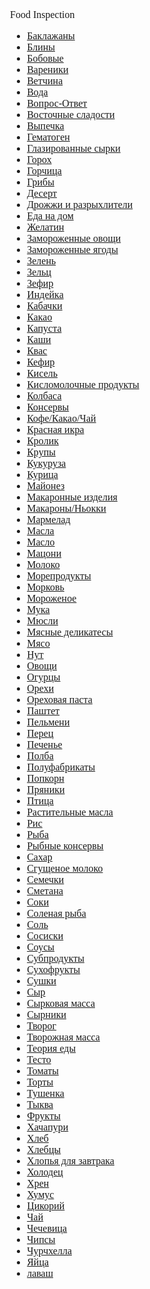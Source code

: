 <head>
  <link rel="stylesheet" href="ss.css">
  </head>
<body link="#b51d48" style="
                            font-size: 1em; 
                            font-family: serif; 
                       
                            background-size: 500px; 
                            background-image: url(food.png);">
<div style="color: #b51d48; padding:20px; text-align: center; font-size: 1.5em; font-weight: bold;">Food Inspection</div>
<ul>
<li><a href="https://food-inspection.livejournal.com/tag/%D0%91%D0%B0%D0%BA%D0%BB%D0%B0%D0%B6%D0%B0%D0%BD%D1%8B" title="1 запись, friends">Баклажаны</a></li>
  <li><a href="https://food-inspection.livejournal.com/tag/%D0%91%D0%BB%D0%B8%D0%BD%D1%8B" title="1 запись, friends">Блины</a></li>
  <li><a href="https://food-inspection.livejournal.com/tag/%D0%91%D0%BE%D0%B1%D0%BE%D0%B2%D1%8B%D0%B5" title="5 записей, friends">Бобовые</a></li>
  <li><a href="https://food-inspection.livejournal.com/tag/%D0%92%D0%B0%D1%80%D0%B5%D0%BD%D0%B8%D0%BA%D0%B8" title="1 запись, friends">Вареники</a></li>
  <li><a href="https://food-inspection.livejournal.com/tag/%D0%92%D0%B5%D1%82%D1%87%D0%B8%D0%BD%D0%B0" title="1 запись, friends">Ветчина</a></li>
  <li><a href="https://food-inspection.livejournal.com/tag/%D0%92%D0%BE%D0%B4%D0%B0" title="3 записи, friends">Вода</a></li>
  <li><a href="https://food-inspection.livejournal.com/tag/%D0%92%D0%BE%D0%BF%D1%80%D0%BE%D1%81-%D0%9E%D1%82%D0%B2%D0%B5%D1%82" title="1 запись, friends">Вопрос-Ответ</a></li>
  <li><a href="https://food-inspection.livejournal.com/tag/%D0%92%D0%BE%D1%81%D1%82%D0%BE%D1%87%D0%BD%D1%8B%D0%B5%20%D1%81%D0%BB%D0%B0%D0%B4%D0%BE%D1%81%D1%82%D0%B8" title="2 записи, friends">Восточные сладости</a></li>
  <li><a href="https://food-inspection.livejournal.com/tag/%D0%92%D1%8B%D0%BF%D0%B5%D1%87%D0%BA%D0%B0" title="2 записи, friends">Выпечка</a></li>
  <li><a href="https://food-inspection.livejournal.com/tag/%D0%93%D0%B5%D0%BC%D0%B0%D1%82%D0%BE%D0%B3%D0%B5%D0%BD" title="1 запись, friends">Гематоген</a></li>
  <li><a href="https://food-inspection.livejournal.com/tag/%D0%93%D0%BB%D0%B0%D0%B7%D0%B8%D1%80%D0%BE%D0%B2%D0%B0%D0%BD%D0%BD%D1%8B%D0%B5%20%D1%81%D1%8B%D1%80%D0%BA%D0%B8" title="1 запись, friends">Глазированные сырки</a></li>
  <li><a href="https://food-inspection.livejournal.com/tag/%D0%93%D0%BE%D1%80%D0%BE%D1%85" title="2 записи, friends">Горох</a></li>
  <li><a href="https://food-inspection.livejournal.com/tag/%D0%93%D0%BE%D1%80%D1%87%D0%B8%D1%86%D0%B0" title="1 запись, friends">Горчица</a></li>
  <li><a href="https://food-inspection.livejournal.com/tag/%D0%93%D1%80%D0%B8%D0%B1%D1%8B" title="2 записи, friends">Грибы</a></li>
  <li><a href="https://food-inspection.livejournal.com/tag/%D0%94%D0%B5%D1%81%D0%B5%D1%80%D1%82" title="1 запись, friends">Десерт</a></li>
  <li><a href="https://food-inspection.livejournal.com/tag/%D0%94%D1%80%D0%BE%D0%B6%D0%B6%D0%B8%20%D0%B8%20%D1%80%D0%B0%D0%B7%D1%80%D1%8B%D1%85%D0%BB%D0%B8%D1%82%D0%B5%D0%BB%D0%B8" title="1 запись, friends">Дрожжи и разрыхлители</a></li>
  <li><a href="https://food-inspection.livejournal.com/tag/%D0%95%D0%B4%D0%B0%20%D0%BD%D0%B0%20%D0%B4%D0%BE%D0%BC" title="3 записи, friends">Еда на дом</a></li>
  <li><a href="https://food-inspection.livejournal.com/tag/%D0%96%D0%B5%D0%BB%D0%B0%D1%82%D0%B8%D0%BD" title="1 запись, friends">Желатин</a></li>
  <li><a href="https://food-inspection.livejournal.com/tag/%D0%97%D0%B0%D0%BC%D0%BE%D1%80%D0%BE%D0%B6%D0%B5%D0%BD%D0%BD%D1%8B%D0%B5%20%D0%BE%D0%B2%D0%BE%D1%89%D0%B8" title="6 записей, friends">Замороженные овощи</a></li>
  <li><a href="https://food-inspection.livejournal.com/tag/%D0%97%D0%B0%D0%BC%D0%BE%D1%80%D0%BE%D0%B6%D0%B5%D0%BD%D0%BD%D1%8B%D0%B5%20%D1%8F%D0%B3%D0%BE%D0%B4%D1%8B" title="3 записи, friends">Замороженные ягоды</a></li>
  <li><a href="https://food-inspection.livejournal.com/tag/%D0%97%D0%B5%D0%BB%D0%B5%D0%BD%D1%8C" title="2 записи, friends">Зелень</a></li>
  <li><a href="https://food-inspection.livejournal.com/tag/%D0%97%D0%B5%D0%BB%D1%8C%D1%86" title="1 запись, friends">Зельц</a></li>
  <li><a href="https://food-inspection.livejournal.com/tag/%D0%97%D0%B5%D1%84%D0%B8%D1%80" title="1 запись, friends">Зефир</a></li>
  <li><a href="https://food-inspection.livejournal.com/tag/%D0%98%D0%BD%D0%B4%D0%B5%D0%B9%D0%BA%D0%B0" title="1 запись, public">Индейка</a></li>
  <li><a href="https://food-inspection.livejournal.com/tag/%D0%9A%D0%B0%D0%B1%D0%B0%D1%87%D0%BA%D0%B8" title="1 запись, friends">Кабачки</a></li>
  <li><a href="https://food-inspection.livejournal.com/tag/%D0%9A%D0%B0%D0%BA%D0%B0%D0%BE" title="1 запись, friends">Какао</a></li>
  <li><a href="https://food-inspection.livejournal.com/tag/%D0%9A%D0%B0%D0%BF%D1%83%D1%81%D1%82%D0%B0" title="2 записи, friends">Капуста</a></li>
  <li><a href="https://food-inspection.livejournal.com/tag/%D0%9A%D0%B0%D1%88%D0%B8" title="6 записей, friends">Каши</a></li>
  <li><a href="https://food-inspection.livejournal.com/tag/%D0%9A%D0%B2%D0%B0%D1%81" title="1 запись, friends">Квас</a></li>
  <li><a href="https://food-inspection.livejournal.com/tag/%D0%9A%D0%B5%D1%84%D0%B8%D1%80" title="1 запись, friends">Кефир</a></li>
  <li><a href="https://food-inspection.livejournal.com/tag/%D0%9A%D0%B8%D1%81%D0%B5%D0%BB%D1%8C" title="1 запись, friends">Кисель</a></li>
  <li><a href="https://food-inspection.livejournal.com/tag/%D0%9A%D0%B8%D1%81%D0%BB%D0%BE%D0%BC%D0%BE%D0%BB%D0%BE%D1%87%D0%BD%D1%8B%D0%B5%20%D0%BF%D1%80%D0%BE%D0%B4%D1%83%D0%BA%D1%82%D1%8B" title="3 записи, friends">Кисломолочные продукты</a></li>
  <li><a href="https://food-inspection.livejournal.com/tag/%D0%9A%D0%BE%D0%BB%D0%B1%D0%B0%D1%81%D0%B0" title="11 записей, friends">Колбаса</a></li>
  <li><a href="https://food-inspection.livejournal.com/tag/%D0%9A%D0%BE%D0%BD%D1%81%D0%B5%D1%80%D0%B2%D1%8B" title="15 записей, friends">Консервы</a></li>
  <li><a href="https://food-inspection.livejournal.com/tag/%D0%9A%D0%BE%D1%84%D0%B5%2F%D0%9A%D0%B0%D0%BA%D0%B0%D0%BE%2F%D0%A7%D0%B0%D0%B9" title="2 записи, public">Кофе/Какао/Чай</a></li>
  <li><a href="https://food-inspection.livejournal.com/tag/%D0%9A%D1%80%D0%B0%D1%81%D0%BD%D0%B0%D1%8F%20%D0%B8%D0%BA%D1%80%D0%B0" title="1 запись, friends">Красная икра</a></li>
  <li><a href="https://food-inspection.livejournal.com/tag/%D0%9A%D1%80%D0%BE%D0%BB%D0%B8%D0%BA" title="2 записи, friends">Кролик</a></li>
  <li><a href="https://food-inspection.livejournal.com/tag/%D0%9A%D1%80%D1%83%D0%BF%D1%8B" title="4 записи, friends">Крупы</a></li>
  <li><a href="https://food-inspection.livejournal.com/tag/%D0%9A%D1%83%D0%BA%D1%83%D1%80%D1%83%D0%B7%D0%B0" title="1 запись, friends">Кукуруза</a></li>
  <li><a href="https://food-inspection.livejournal.com/tag/%D0%9A%D1%83%D1%80%D0%B8%D1%86%D0%B0" title="6 записей, public">Курица</a></li>
  <li><a href="https://food-inspection.livejournal.com/tag/%D0%9C%D0%B0%D0%B9%D0%BE%D0%BD%D0%B5%D0%B7" title="2 записи, friends">Майонез</a></li>
  <li><a href="https://food-inspection.livejournal.com/tag/%D0%9C%D0%B0%D0%BA%D0%B0%D1%80%D0%BE%D0%BD%D0%BD%D1%8B%D0%B5%20%D0%B8%D0%B7%D0%B4%D0%B5%D0%BB%D0%B8%D1%8F" title="2 записи, friends">Макаронные изделия</a></li>
  <li><a href="https://food-inspection.livejournal.com/tag/%D0%9C%D0%B0%D0%BA%D0%B0%D1%80%D0%BE%D0%BD%D1%8B%2F%D0%9D%D1%8C%D0%BE%D0%BA%D0%BA%D0%B8" title="2 записи, public">Макароны/Ньокки</a></li>
  <li><a href="https://food-inspection.livejournal.com/tag/%D0%9C%D0%B0%D1%80%D0%BC%D0%B5%D0%BB%D0%B0%D0%B4" title="1 запись, friends">Мармелад</a></li>
  <li><a href="https://food-inspection.livejournal.com/tag/%D0%9C%D0%B0%D1%81%D0%BB%D0%B0" title="1 запись, friends">Масла</a></li>
  <li><a href="https://food-inspection.livejournal.com/tag/%D0%9C%D0%B0%D1%81%D0%BB%D0%BE" title="5 записей, public">Масло</a></li>
  <li><a href="https://food-inspection.livejournal.com/tag/%D0%9C%D0%B0%D1%86%D0%BE%D0%BD%D0%B8" title="1 запись, friends">Мацони</a></li>
  <li><a href="https://food-inspection.livejournal.com/tag/%D0%9C%D0%BE%D0%BB%D0%BE%D0%BA%D0%BE" title="7 записей, public">Молоко</a></li>
  <li><a href="https://food-inspection.livejournal.com/tag/%D0%9C%D0%BE%D1%80%D0%B5%D0%BF%D1%80%D0%BE%D0%B4%D1%83%D0%BA%D1%82%D1%8B" title="5 записей, friends">Морепродукты</a></li>
  <li><a href="https://food-inspection.livejournal.com/tag/%D0%9C%D0%BE%D1%80%D0%BA%D0%BE%D0%B2%D1%8C" title="1 запись, friends">Морковь</a></li>
  <li><a href="https://food-inspection.livejournal.com/tag/%D0%9C%D0%BE%D1%80%D0%BE%D0%B6%D0%B5%D0%BD%D0%BE%D0%B5" title="1 запись, friends">Мороженое</a></li>
  <li><a href="https://food-inspection.livejournal.com/tag/%D0%9C%D1%83%D0%BA%D0%B0" title="7 записей, friends">Мука</a></li>
  <li><a href="https://food-inspection.livejournal.com/tag/%D0%9C%D1%8E%D1%81%D0%BB%D0%B8" title="2 записи, friends">Мюсли</a></li>
  <li><a href="https://food-inspection.livejournal.com/tag/%D0%9C%D1%8F%D1%81%D0%BD%D1%8B%D0%B5%20%D0%B4%D0%B5%D0%BB%D0%B8%D0%BA%D0%B0%D1%82%D0%B5%D1%81%D1%8B" title="10 записей, friends">Мясные деликатесы</a></li>
  <li><a href="https://food-inspection.livejournal.com/tag/%D0%9C%D1%8F%D1%81%D0%BE" title="13 записей, friends">Мясо</a></li>
  <li><a href="https://food-inspection.livejournal.com/tag/%D0%9D%D1%83%D1%82" title="1 запись, friends">Нут</a></li>
  <li><a href="https://food-inspection.livejournal.com/tag/%D0%9E%D0%B2%D0%BE%D1%89%D0%B8" title="6 записей, friends">Овощи</a></li>
  <li><a href="https://food-inspection.livejournal.com/tag/%D0%9E%D0%B3%D1%83%D1%80%D1%86%D1%8B" title="2 записи, friends">Огурцы</a></li>
  <li><a href="https://food-inspection.livejournal.com/tag/%D0%9E%D1%80%D0%B5%D1%85%D0%B8" title="2 записи, friends">Орехи</a></li>
  <li><a href="https://food-inspection.livejournal.com/tag/%D0%9E%D1%80%D0%B5%D1%85%D0%BE%D0%B2%D0%B0%D1%8F%20%D0%BF%D0%B0%D1%81%D1%82%D0%B0" title="1 запись, friends">Ореховая паста</a></li>
  <li><a href="https://food-inspection.livejournal.com/tag/%D0%9F%D0%B0%D1%88%D1%82%D0%B5%D1%82" title="1 запись, friends">Паштет</a></li>
  <li><a href="https://food-inspection.livejournal.com/tag/%D0%9F%D0%B5%D0%BB%D1%8C%D0%BC%D0%B5%D0%BD%D0%B8" title="2 записи, friends">Пельмени</a></li>
  <li><a href="https://food-inspection.livejournal.com/tag/%D0%9F%D0%B5%D1%80%D0%B5%D1%86" title="1 запись, friends">Перец</a></li>
  <li><a href="https://food-inspection.livejournal.com/tag/%D0%9F%D0%B5%D1%87%D0%B5%D0%BD%D1%8C%D0%B5" title="1 запись, friends">Печенье</a></li>
  <li><a href="https://food-inspection.livejournal.com/tag/%D0%9F%D0%BE%D0%BB%D0%B1%D0%B0" title="1 запись, friends">Полба</a></li>
  <li><a href="https://food-inspection.livejournal.com/tag/%D0%9F%D0%BE%D0%BB%D1%83%D1%84%D0%B0%D0%B1%D1%80%D0%B8%D0%BA%D0%B0%D1%82%D1%8B" title="8 записей, friends">Полуфабрикаты</a></li>
  <li><a href="https://food-inspection.livejournal.com/tag/%D0%9F%D0%BE%D0%BF%D0%BA%D0%BE%D1%80%D0%BD" title="1 запись, friends">Попкорн</a></li>
  <li><a href="https://food-inspection.livejournal.com/tag/%D0%9F%D1%80%D1%8F%D0%BD%D0%B8%D0%BA%D0%B8" title="1 запись, friends">Пряники</a></li>
  <li><a href="https://food-inspection.livejournal.com/tag/%D0%9F%D1%82%D0%B8%D1%86%D0%B0" title="7 записей, public">Птица</a></li>
  <li><a href="https://food-inspection.livejournal.com/tag/%D0%A0%D0%B0%D1%81%D1%82%D0%B8%D1%82%D0%B5%D0%BB%D1%8C%D0%BD%D1%8B%D0%B5%20%D0%BC%D0%B0%D1%81%D0%BB%D0%B0" title="1 запись, friends">Растительные масла</a></li>
  <li><a href="https://food-inspection.livejournal.com/tag/%D0%A0%D0%B8%D1%81" title="2 записи, friends">Рис</a></li>
  <li><a href="https://food-inspection.livejournal.com/tag/%D0%A0%D1%8B%D0%B1%D0%B0" title="3 записи, friends">Рыба</a></li>
  <li><a href="https://food-inspection.livejournal.com/tag/%D0%A0%D1%8B%D0%B1%D0%BD%D1%8B%D0%B5%20%D0%BA%D0%BE%D0%BD%D1%81%D0%B5%D1%80%D0%B2%D1%8B" title="7 записей, friends">Рыбные консервы</a></li>
  <li><a href="https://food-inspection.livejournal.com/tag/%D0%A1%D0%B0%D1%85%D0%B0%D1%80" title="5 записей, public">Сахар</a></li>
  <li><a href="https://food-inspection.livejournal.com/tag/%D0%A1%D0%B3%D1%83%D1%89%D0%B5%D0%BD%D0%BE%D0%B5%20%D0%BC%D0%BE%D0%BB%D0%BE%D0%BA%D0%BE" title="2 записи, friends">Сгущеное молоко</a></li>
  <li><a href="https://food-inspection.livejournal.com/tag/%D0%A1%D0%B5%D0%BC%D0%B5%D1%87%D0%BA%D0%B8" title="1 запись, friends">Семечки</a></li>
  <li><a href="https://food-inspection.livejournal.com/tag/%D0%A1%D0%BC%D0%B5%D1%82%D0%B0%D0%BD%D0%B0" title="1 запись, friends">Сметана</a></li>
  <li><a href="https://food-inspection.livejournal.com/tag/%D0%A1%D0%BE%D0%BA%D0%B8" title="1 запись, friends">Соки</a></li>
  <li><a href="https://food-inspection.livejournal.com/tag/%D0%A1%D0%BE%D0%BB%D0%B5%D0%BD%D0%B0%D1%8F%20%D1%80%D1%8B%D0%B1%D0%B0" title="3 записи, friends">Соленая рыба</a></li>
  <li><a href="https://food-inspection.livejournal.com/tag/%D0%A1%D0%BE%D0%BB%D1%8C" title="3 записи, public">Соль</a></li>
  <li><a href="https://food-inspection.livejournal.com/tag/%D0%A1%D0%BE%D1%81%D0%B8%D1%81%D0%BA%D0%B8" title="4 записи, friends">Сосиски</a></li>
  <li><a href="https://food-inspection.livejournal.com/tag/%D0%A1%D0%BE%D1%83%D1%81%D1%8B" title="7 записей, friends">Соусы</a></li>
  <li><a href="https://food-inspection.livejournal.com/tag/%D0%A1%D1%83%D0%B1%D0%BF%D1%80%D0%BE%D0%B4%D1%83%D0%BA%D1%82%D1%8B" title="2 записи, friends">Субпродукты</a></li>
  <li><a href="https://food-inspection.livejournal.com/tag/%D0%A1%D1%83%D1%85%D0%BE%D1%84%D1%80%D1%83%D0%BA%D1%82%D1%8B" title="3 записи, public">Сухофрукты</a></li>
  <li><a href="https://food-inspection.livejournal.com/tag/%D0%A1%D1%83%D1%88%D0%BA%D0%B8" title="1 запись, friends">Сушки</a></li>
  <li><a href="https://food-inspection.livejournal.com/tag/%D0%A1%D1%8B%D1%80" title="8 записей, friends">Сыр</a></li>
  <li><a href="https://food-inspection.livejournal.com/tag/%D0%A1%D1%8B%D1%80%D0%BA%D0%BE%D0%B2%D0%B0%D1%8F%20%D0%BC%D0%B0%D1%81%D1%81%D0%B0" title="1 запись, friends">Сырковая масса</a></li>
  <li><a href="https://food-inspection.livejournal.com/tag/%D0%A1%D1%8B%D1%80%D0%BD%D0%B8%D0%BA%D0%B8" title="1 запись, friends">Сырники</a></li>
  <li><a href="https://food-inspection.livejournal.com/tag/%D0%A2%D0%B2%D0%BE%D1%80%D0%BE%D0%B3" title="3 записи, public">Творог</a></li>
  <li><a href="https://food-inspection.livejournal.com/tag/%D0%A2%D0%B2%D0%BE%D1%80%D0%BE%D0%B6%D0%BD%D0%B0%D1%8F%20%D0%BC%D0%B0%D1%81%D1%81%D0%B0" title="1 запись, friends">Творожная масса</a></li>
  <li><a href="https://food-inspection.livejournal.com/tag/%D0%A2%D0%B5%D0%BE%D1%80%D0%B8%D1%8F%20%D0%B5%D0%B4%D1%8B" title="4 записи, public">Теория еды</a></li>
  <li><a href="https://food-inspection.livejournal.com/tag/%D0%A2%D0%B5%D1%81%D1%82%D0%BE" title="3 записи, friends">Тесто</a></li>
  <li><a href="https://food-inspection.livejournal.com/tag/%D0%A2%D0%BE%D0%BC%D0%B0%D1%82%D1%8B" title="1 запись, friends">Томаты</a></li>
  <li><a href="https://food-inspection.livejournal.com/tag/%D0%A2%D0%BE%D1%80%D1%82%D1%8B" title="1 запись, friends">Торты</a></li>
  <li><a href="https://food-inspection.livejournal.com/tag/%D0%A2%D1%83%D1%88%D0%B5%D0%BD%D0%BA%D0%B0" title="3 записи, friends">Тушенка</a></li>
  <li><a href="https://food-inspection.livejournal.com/tag/%D0%A2%D1%8B%D0%BA%D0%B2%D0%B0" title="1 запись, friends">Тыква</a></li>
  <li><a href="https://food-inspection.livejournal.com/tag/%D0%A4%D1%80%D1%83%D0%BA%D1%82%D1%8B" title="3 записи, friends">Фрукты</a></li>
  <li><a href="https://food-inspection.livejournal.com/tag/%D0%A5%D0%B0%D1%87%D0%B0%D0%BF%D1%83%D1%80%D0%B8" title="2 записи, friends">Хачапури</a></li>
  <li><a href="https://food-inspection.livejournal.com/tag/%D0%A5%D0%BB%D0%B5%D0%B1" title="7 записей, friends">Хлеб</a></li>
  <li><a href="https://food-inspection.livejournal.com/tag/%D0%A5%D0%BB%D0%B5%D0%B1%D1%86%D1%8B" title="1 запись, friends">Хлебцы</a></li>
  <li><a href="https://food-inspection.livejournal.com/tag/%D0%A5%D0%BB%D0%BE%D0%BF%D1%8C%D1%8F%20%D0%B4%D0%BB%D1%8F%20%D0%B7%D0%B0%D0%B2%D1%82%D1%80%D0%B0%D0%BA%D0%B0" title="1 запись, friends">Хлопья для завтрака</a></li>
  <li><a href="https://food-inspection.livejournal.com/tag/%D0%A5%D0%BE%D0%BB%D0%BE%D0%B4%D0%B5%D1%86" title="1 запись, friends">Холодец</a></li>
  <li><a href="https://food-inspection.livejournal.com/tag/%D0%A5%D1%80%D0%B5%D0%BD" title="1 запись, friends">Хрен</a></li>
  <li><a href="https://food-inspection.livejournal.com/tag/%D0%A5%D1%83%D0%BC%D1%83%D1%81" title="1 запись, friends">Хумус</a></li>
  <li><a href="https://food-inspection.livejournal.com/tag/%D0%A6%D0%B8%D0%BA%D0%BE%D1%80%D0%B8%D0%B9" title="1 запись, friends">Цикорий</a></li>
  <li><a href="https://food-inspection.livejournal.com/tag/%D0%A7%D0%B0%D0%B9" title="1 запись, friends">Чай</a></li>
  <li><a href="https://food-inspection.livejournal.com/tag/%D0%A7%D0%B5%D1%87%D0%B5%D0%B2%D0%B8%D1%86%D0%B0" title="1 запись, friends">Чечевица</a></li>
  <li><a href="https://food-inspection.livejournal.com/tag/%D0%A7%D0%B8%D0%BF%D1%81%D1%8B" title="2 записи, friends">Чипсы</a></li>
  <li><a href="https://food-inspection.livejournal.com/tag/%D0%A7%D1%83%D1%80%D1%87%D1%85%D0%B5%D0%BB%D0%BB%D0%B0" title="1 запись, friends">Чурчхелла</a></li>
  <li><a href="https://food-inspection.livejournal.com/tag/%D0%AF%D0%B9%D1%86%D0%B0" title="2 записи, public">Яйца</a></li>
  <li><a href="https://food-inspection.livejournal.com/tag/%D0%BB%D0%B0%D0%B2%D0%B0%D1%88" title="1 запись, friends">лаваш</a></li></p>
  </ul>

